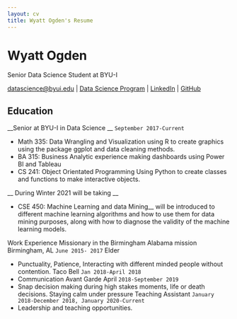 ```yaml
---
layout: cv
title: Wyatt Ogden's Resume
---
```

# Wyatt Ogden
Senior Data Science Student at BYU-I 

<div id="webaddress">
<a href="datascience@byui.edu">datascience@byui.edu</a>
| <a href="https://byuidatascience.github.io/development.html">Data Science Program</a>
| <a href="https://www.linkedin.com/groups/13537407/">LinkedIn</a>
| <a href="https://github.com/byuids-resumes">GitHub</a>
</div>

<!-- https://www.monique.tech/the-art-of-markdown -->

## Education

__Senior at BYU-I in Data Science __
`September 2017-Current`
- Math 335: Data Wrangling and Visualization using R to create graphics using the package ggplot and data cleaning methods.
- BA 315: Business Analytic experience making dashboards using Power BI and Tableau 
- CS 241: Object Orientated Programming Using Python to create classes and functions to make interactive objects.

__ During Winter 2021 will be taking __ 
- CSE 450: Machine Learning and data Mining__ 
will be introduced to different machine learning algorithms and how to use them for data mining purposes, along with how to diagnose the validity of the machine learning models.

Work Experience
Missionary in the Birmingham Alabama mission 
Birmingham, AL 
`June 2015- 2017` 
 Elder 
- Punctuality, Patience, Interacting with different minded people without contention.
 Taco Bell 
 `Jan 2018-April 2018` 
- Communication 
 Avant Garde 
 April 
 `2018-September 2019`
- Snap decision making during high stakes moments, life or death decisions. Staying calm under pressure
 Teaching Assistant
`January 2018-December 2018, January 2020-Current`
- Leadership and teaching opportunities.



